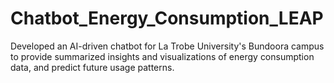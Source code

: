 # Chatbot_Energy_Consumption_LEAP
Developed an AI-driven chatbot for La Trobe University's Bundoora campus to provide summarized insights and visualizations of energy consumption data, and predict future usage patterns.
